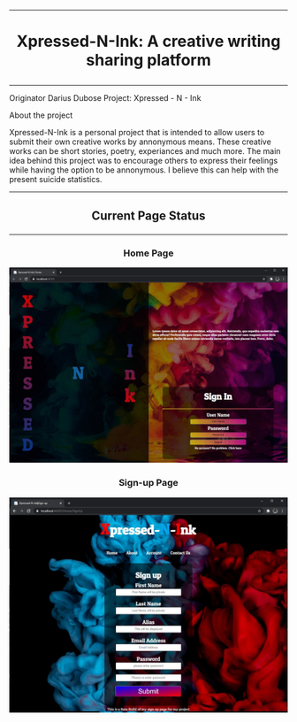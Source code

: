 ***
# <p align="center"> Xpressed-N-Ink: A creative writing sharing platform </p>
***

Originator Darius Dubose 
Project: Xpressed - N - Ink

About the project

Xpressed-N-Ink is a personal project that is intended to allow users to submit their own creative works by annonymous means. These creative works can be short stories, poetry, experiances and much more. The main idea behind this project was to encourage others to express their feelings while having the option to be annonymous. I believe this can help with the present suicide statistics. 
***
## <p align="center" > Current Page Status </p>
***
### <p align="center"> Home Page </P>
![index Page](/images/Indexpage.JPG)

### <p align="center"> Sign-up Page </P>
![sign up Page](/images/SignInpage.JPG)
